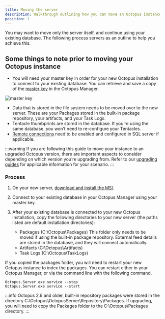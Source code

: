 ```yaml
---
title: Moving the server
description: Walkthrough outlining how you can move an Octopus instance from one server to another.
position: 1
---
```


You may want to move only the server itself, and continue using your existing database. The following process servers as an outline to help you achieve this.

## Some things to note prior to moving your Octopus instance
- You will need your master key in order for your new Octopus installation to connect to your existing database. You can retrieve and save a copy of the [master key](https://octopus.com/docs/reference/security-and-encryption) in the Octopus Manager.

![master key](/docs/images/3048440/5865780.png "width=500")

- Data that is stored in the file system needs to be moved over to the new server. These are your Packages stored in the built-in package repository, your artifacts, and your Task Logs.
- Tentacle thumbprints are stored in the database. If you’re using the same database, you won’t need to re-configure your Tentacles.
- [Remote connections](https://msdn.microsoft.com/en-us/library/ms191464.aspx) need to be enabled and configured in SQL server if applicable.  

:::warning
If you are following this guide to move your instance to an upgraded Octopus version, there are important aspects to consider depending on which version you’re upgrading from. Refer to our [upgrading guides](https://octopus.com/docs/administration/upgrading) for applicable information for your scenario.
:::

### Process

1. On your new server, [download and install the MSI](https://octopus.com/downloads).

2. Connect to your existing database in your Octopus Manager using your master key.

3. After your existing database is connected to your new Octopus installation, copy the following directories to your new server (the paths listed are default installation directories):
   - Packages (C:\Octopus\Packages)
   This folder only needs to be moved if using the built-in package repository. External feed details are stored in the database, and they will connect automatically.
   - Artifacts (C:\Octopus\Artifacts)
   - Task Logs (C:\Octopus\TaskLogs)

If you copied the packages folder, you will need to restart your new Octopus instance to index the packages. You can restart either in your Octopus Manager, or via the command line with the following command.
```
Octopus.Server.exe service --stop
Octopus.Server.exe service --start
```
:::info
Octopus 2.6 and older, built-in repository packages were stored in the directory C:\Octopus\OctopusServer\Repository\Packages. If upgrading, you will need to copy the Packages folder to the C:\Octopus\Packages directory.
:::
